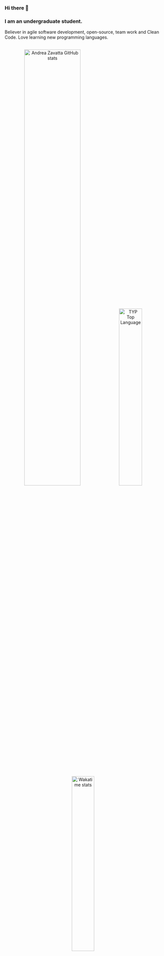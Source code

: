 ### Hi there 👋

### I am an undergraduate student. 
Believer in agile software development, open-source, team work and Clean Code.
Love learning new programming languages.

<br />
<div align="center">
<a href="http://www.github.com/AndreaZavatta"><img width="60%" src="https://github-readme-stats.vercel.app/api?username=AndreaZavatta&count_private=true&show_icons=true&theme=dark&hide_border=true" alt="Andrea Zavatta GitHub stats"/></a>
<a href="http://www.github.com/AndreaZavatta"><img alt="TYP Top Language" width="38.25%" src="https://github-readme-stats.vercel.app/api/top-langs/?username=AndreaZavatta&count_private=true&show_icons=true&layout=compact&theme=dark&langs_count=10&hide_border=true"/></a> 
 <a href="http://www.github.com/AndreaZavatta"><img alt="Wakatime stats" width="38%" src="https://github-readme-stats.vercel.app/api/wakatime?username=AndreaZavatta&layout=compact&theme=dark"/></a> 
 
<!--START_SECTION:waka-->
```text
C++          5 hrs 1 min     ████████░░░░░░░░░░░░░░░░░   32.52 %
JavaScript   4 hrs 17 mins   ███████░░░░░░░░░░░░░░░░░░   27.78 %
Python       3 hrs 2 mins    █████░░░░░░░░░░░░░░░░░░░░   19.69 %
PHP          1 hr 24 mins    ██▒░░░░░░░░░░░░░░░░░░░░░░   09.07 %
TeX          33 mins         █░░░░░░░░░░░░░░░░░░░░░░░░   03.62 %
Java         14 mins         ▒░░░░░░░░░░░░░░░░░░░░░░░░   01.60 %
```
<!--END_SECTION:waka-->
 
</div>

<br/>

***

<br/>

### Project
Completed:
  <p align="left">
      <a href="https://github.com/AndreaZavatta/OOP21-Chess">
          <img src="https://denvercoder1-github-readme-stats.vercel.app/api/pin/?username=AndreaZavatta&repo=OOP21-Chess&theme=dark" alt="OOP21-Chess" width="45%"></a>
      <a href="https://github.com/AndreaZavatta/ChessTournament">
        <img src="https://denvercoder1-github-readme-stats.vercel.app/api/pin/?username=AndreaZavatta&repo=ChessTournament&theme=dark" alt="ChessTournament"                    width="45%"></a>
      <a href="https://github.com/AndreaZavatta/UDP-file-transfer">
          <img src="https://denvercoder1-github-readme-stats.vercel.app/api/pin/?username=AndreaZavatta&repo=UDP-file-transfer&theme=dark" alt="UDP-file-transfer"              width="30%"></a>
      <a href="https://github.com/AndreaZavatta/IOT-assignment-1">
          <img src="https://denvercoder1-github-readme-stats.vercel.app/api/pin/?username=AndreaZavatta&repo=Catch-the-led-pattern&theme=dark" alt="IOT-assignment-1"                width="30%"></a>
      <a href="https://github.com/AndreaZavatta/IOT-assignment-2">
          <img src="https://denvercoder1-github-readme-stats.vercel.app/api/pin/?username=AndreaZavatta&repo=Smart-bridge&theme=dark" alt="IOT-assignment-2"                width="30%"></a>
  </p>
  
In Progress:
  <p>
      <a href="https://github.com/giacomosirri/progettoWeb">
          <img src="https://denvercoder1-github-readme-stats.vercel.app/api/pin/?username=giacomosirri&repo=progettoWeb&theme=dark" alt="progettoWeb"                width="30%"></a>
  </p>

<br/>

***

<br/>

#### BIO

- 🏢 I'm currently graduating at **Unibo**
- ⚙️ I use daily: `.php`, `.js`, `.html`, `.css`, `.java`, `.sql`
- 🌍 I'm mostly active within the **Java Community**
- 🌱 Learning all about **Open Source**
- 📫 Reach me: zavattaandrea@gmail.com
- ⚡️ Fun fact: football player - in my free time i play chess
